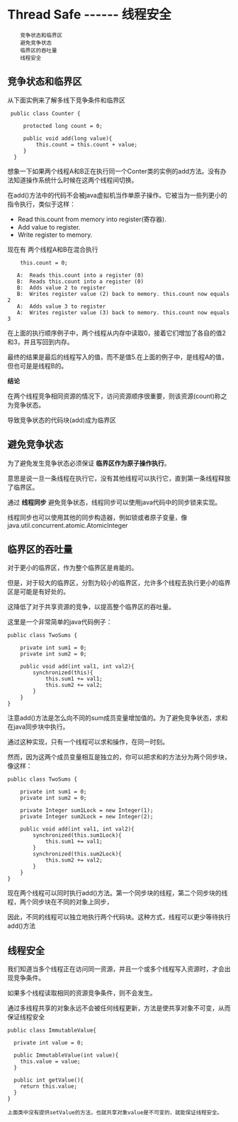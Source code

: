 #  Thread Safe  ------ 线程安全

		竞争状态和临界区
		避免竞争状态
		临界区的吞吐量
		线程安全


## 竞争状态和临界区

从下面实例来了解多线下竞争条件和临界区
```
 public class Counter {

     protected long count = 0;

     public void add(long value){
         this.count = this.count + value;
     }
  }
```

想象一下如果两个线程A和B正在执行同一个Conter类的实例的add方法。没有办法知道操作系统什么时候在这两个线程间切换。

在add()方法中的代码不会被java虚拟机当作单原子操作。它被当为一些列更小的指令执行，类似于这样：

* Read this.count from memory into register(寄存器).
* Add value to register.
* Write register to memory.

现在有 两个线程A和B在混合执行

```
    this.count = 0;

   A:  Reads this.count into a register (0)
   B:  Reads this.count into a register (0)
   B:  Adds value 2 to register
   B:  Writes register value (2) back to memory. this.count now equals 2
   A:  Adds value 3 to register
   A:  Writes register value (3) back to memory. this.count now equals 3
```

在上面的执行顺序例子中，两个线程从内存中读取0，接着它们增加了各自的值2和3，并且写回到内存。

最终的结果是最后的线程写入的值，而不是值5.在上面的例子中，是线程A的值，但也可是是线程B的。

**结论**

在两个线程竞争相同资源的情况下，访问资源顺序很重要，则该资源(count)称之为竞争状态。

导致竞争状态的代码块(add)成为临界区

## 避免竞争状态

为了避免发生竞争状态必须保证 **临界区作为原子操作执行**。

意思是说一旦一条线程在执行它，没有其他线程可以执行它，直到第一条线程释放了临界区。

通过 **线程同步** 避免竞争状态，线程同步可以使用java代码中的同步锁来实现。

线程同步也可以使用其他的同步构造器，例如锁或者原子变量，像java.util.concurrent.atomic.AtomicInteger

## 临界区的吞吐量

对于更小的临界区，作为整个临界区是肯能的。

但是，对于较大的临界区，分割为较小的临界区，允许多个线程去执行更小的临界区是可能是有好处的。

这降低了对于共享资源的竞争，以提高整个临界区的吞吐量。 

这里是一个非常简单的java代码例子：

```
public class TwoSums {

    private int sum1 = 0;
    private int sum2 = 0;

    public void add(int val1, int val2){
        synchronized(this){
            this.sum1 += val1;   
            this.sum2 += val2;
        }
    }
}
```

注意add()方法是怎么向不同的sum成员变量增加值的。为了避免竞争状态，求和在java同步块中执行。

通过这种实现，只有一个线程可以求和操作，在同一时刻。 

然而，因为这两个成员变量相互是独立的，你可以把求和的方法分为两个同步块，像这样：

```
public class TwoSums {

    private int sum1 = 0;
    private int sum2 = 0;

    private Integer sum1Lock = new Integer(1);
    private Integer sum2Lock = new Integer(2);

    public void add(int val1, int val2){
        synchronized(this.sum1Lock){
            this.sum1 += val1;   
        }
        synchronized(this.sum2Lock){
            this.sum2 += val2;
        }
    }
}

```

现在两个线程可以同时执行add()方法。第一个同步块的线程，第二个同步块的线程，两个同步块在不同的对象上同步，

因此，不同的线程可以独立地执行两个代码块。这种方式，线程可以更少等待执行add()方法


## 线程安全

我们知道当多个线程正在访问同一资源，并且一个或多个线程写入资源时，才会出现竞争条件。 

如果多个线程读取相同的资源竞争条件，则不会发生。

通过多线程共享的对象永远不会被任何线程更新，方法是使共享对象不可变，从而保证线程安全

```
public class ImmutableValue{

  private int value = 0;

  public ImmutableValue(int value){
    this.value = value;
  }

  public int getValue(){
    return this.value;
  }
}

上面类中没有提供setValue的方法，也就共享对象value是不可变的，就能保证线程安全。



